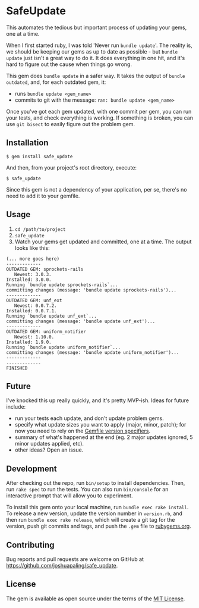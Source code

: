 # SafeUpdate

This automates the tedious but important process of updating your gems, one at a time.

When I first started ruby, I was told 'Never run `bundle update`'. The reality is, we should be keeping our gems as up to date as possible - but `bundle update` just isn't a great way to do it. It does everything in one hit, and it's hard to figure out the cause when things go wrong.

This gem does `bundle update` in a safer way. It takes the output of `bundle outdated`, and, for each outdated gem, it:

- runs `bundle update <gem_name>`
- commits to git with the message: `ran: bundle update <gem_name>`

Once you've got each gem updated, with one commit per gem, you can run your tests, and check everything is working. If something is broken, you can use `git bisect` to easily figure out the problem gem.

## Installation

    $ gem install safe_update

And then, from your project's root directory, execute:

    $ safe_update

Since this gem is not a dependency of your application, per se, there's no need to add it to your gemfile.

## Usage

1. `cd /path/to/project`
2. `safe_update`
3. Watch your gems get updated and committed, one at a time. The output looks like this:

```
(... more goes here)
-------------
OUTDATED GEM: sprockets-rails
   Newest: 3.0.3.
Installed: 3.0.0.
Running `bundle update sprockets-rails`...
committing changes (message: 'bundle update sprockets-rails')...
-------------
OUTDATED GEM: unf_ext
   Newest: 0.0.7.2.
Installed: 0.0.7.1.
Running `bundle update unf_ext`...
committing changes (message: 'bundle update unf_ext')...
-------------
OUTDATED GEM: uniform_notifier
   Newest: 1.10.0.
Installed: 1.9.0.
Running `bundle update uniform_notifier`...
committing changes (message: 'bundle update uniform_notifier')...
-------------
-------------
FINISHED
```

## Future

I've knocked this up really quickly, and it's pretty MVP-ish. Ideas for future include:

- run your tests each update, and don't update problem gems.
- specify what update sizes you want to apply (major, minor, patch); for now you need to rely on the [Gemfile version specifiers](http://bundler.io/gemfile.html).
- summary of what's happened at the end (eg. 2 major updates ignored, 5 minor updates applied, etc).
- other ideas? Open an issue.

## Development

After checking out the repo, run `bin/setup` to install dependencies. Then, run `rake spec` to run the tests. You can also run `bin/console` for an interactive prompt that will allow you to experiment.

To install this gem onto your local machine, run `bundle exec rake install`. To release a new version, update the version number in `version.rb`, and then run `bundle exec rake release`, which will create a git tag for the version, push git commits and tags, and push the `.gem` file to [rubygems.org](https://rubygems.org).

## Contributing

Bug reports and pull requests are welcome on GitHub at https://github.com/joshuapaling/safe_update.


## License

The gem is available as open source under the terms of the [MIT License](http://opensource.org/licenses/MIT).

